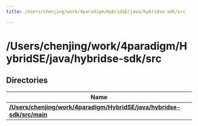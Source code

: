 ```yaml
---
title: /Users/chenjing/work/4paradigm/HybridSE/java/hybridse-sdk/src

---
```

# /Users/chenjing/work/4paradigm/HybridSE/java/hybridse-sdk/src

## Directories

| Name           |
| -------------- |
| **[/Users/chenjing/work/4paradigm/HybridSE/java/hybridse-sdk/src/main](/hybridse/usage/api/c++/Files/dir_90f9d588602c93d08d39a856227ff788.md#dir-/users/chenjing/work/4paradigm/hybridse/java/hybridse-sdk/src/main)**  |







